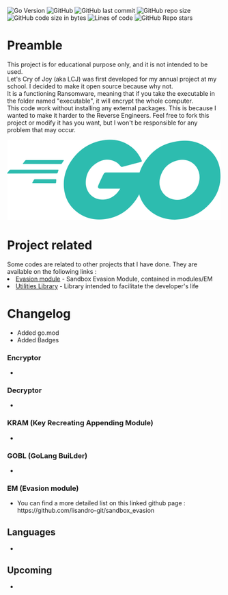 ![Go Version](https://img.shields.io/github/go-mod/go-version/lisandro-git/Lets_Cry_of_Joy)
![GitHub](https://img.shields.io/github/license/lisandro-git/Lets_Cry_of_Joy)
![GitHub last commit](https://img.shields.io/github/last-commit/lisandro-git/Lets_Cry_of_Joy)
![GitHub repo size](https://img.shields.io/github/repo-size/lisandro-git/Lets_Cry_of_Joy)
![GitHub code size in bytes](https://img.shields.io/github/languages/code-size/lisandro-git/Lets_Cry_of_Joy)
![Lines of code](https://img.shields.io/tokei/lines/github/lisandro-git/Lets_Cry_of_Joy)
![GitHub Repo stars](https://img.shields.io/github/stars/lisandro-git/Lets_Cry_of_Joy?style=plastic)
<h1>Preamble</h1>
This project is for educational purpose only, and it is not intended to be used. </br>
Let's Cry of Joy (aka LCJ) was first developed for my annual project at my school. I decided to make it open source because why not.</br>
It is a functioning Ransomware, meaning that if you take the executable in the folder named "executable", it will encrypt the whole computer.</br>
This code work without installing any external packages. This is because I wanted to make it harder to the Reverse
Engineers.
Feel free to fork this project or modify it has you want, but I won't be responsible for any problem that may occur.</br>

![alt text](img/test.png?style=centerme "Go Logo")

<h1>Project related</h1>
Some codes are related to other projects that I have done. They are available on the following links :
    <li><a href="https://github.com/lisandro-git/utilities-go">Evasion module</a> - Sandbox Evasion Module, contained in modules/EM</li>
    <li><a href="https://github.com/lisandro-git/utilities-go">Utilities Library</a> - Library intended to facilitate the developer's life</li>

<h1>Changelog</h1>
<ul>
    <li>Added go.mod</li>
    <li>Added Badges</li>
</ul>

<h3>Encryptor</h3>
<ul>
    <li></li>
</ul>

<h3>Decryptor</h3>
<ul>
    <li></li>
</ul>

<h3>KRAM (Key Recreating Appending Module)</h3>
<ul>
    <li></li>
</ul>

<h3>GOBL (GoLang BuiLder)</h3>
<ul>
    <li></li>
</ul>

<h3>EM (Evasion module)</h3>
<ul>
    <li>You can find a more detailed list on this linked github page : https://github.com/lisandro-git/sandbox_evasion</li>
</ul>

<h2>Languages</h2>
<ul>
    <li></li>
</ul>

<h2> Upcoming </h2>
<ul> 
    <li></li>
</ul>
